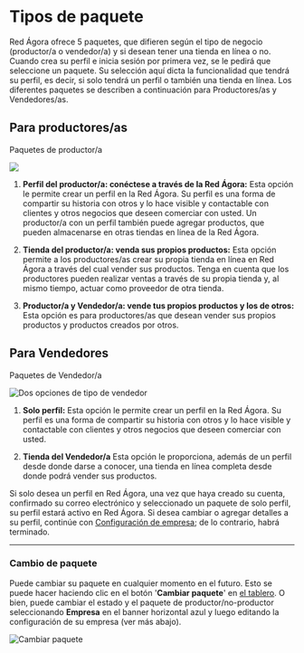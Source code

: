 # Tipos de paquete

Red Ágora ofrece 5 paquetes, que difieren según el tipo de negocio \(productor/a o vendedor/a\) y si desean tener una tienda en línea o no. Cuando crea su perfil e inicia sesión por primera vez, se le pedirá que seleccione un paquete. Su selección aquí dicta la funcionalidad que tendrá su perfil, es decir, si solo tendrá un perfil o también una tienda en línea. Los diferentes paquetes se describen a continuación para Productores/as y Vendedores/as.

## Para productores/as

Paquetes de productor/a

![](https://openfoodnetwork.org/wp-content/uploads/2015/05/Three-producer-types.png)

1. **Perfil del productor/a: conéctese a través de la Red Ágora:**
Esta opción le permite crear un perfil en la Red Ágora. Su perfil es una forma de compartir su historia con otros y lo hace visible y contactable con clientes y otros negocios que deseen comerciar con usted. Un productor/a con un perfil también puede agregar productos, que pueden almacenarse en otras tiendas en línea de la Red Ágora.

2. **Tienda del productor/a: venda sus propios productos:**
Esta opción permite a los productores/as crear su propia tienda en línea en Red Ágora a través del cual vender sus productos. Tenga en cuenta que los productores pueden realizar ventas a través de su propia tienda y, al mismo tiempo, actuar como proveedor de otra tienda.

3. **Productor/a y Vendedor/a: vende tus propios productos y los de otros:**
Esta opción es para productores/as que desean vender sus propios productos y productos creados por otros.

## Para Vendedores

Paquetes de Vendedor/a

![](https://openfoodnetwork.org/wp-content/uploads/2015/05/Two-hub-types.png "Dos opciones de tipo de vendedor")

1. **Solo perfil:**
Esta opción le permite crear un perfil en la Red Ágora. Su perfil es una forma de compartir su historia con otros y lo hace visible y contactable con clientes y otros negocios que deseen comerciar con usted.

2. **Tienda del Vendedor/a**
Esta opción le proporciona, además de un perfil desde donde darse a conocer, una tienda en línea completa desde donde podrá vender sus productos.

Si solo desea un perfil en Red Ágora, una vez que haya creado su cuenta, confirmado su correo electrónico y seleccionado un paquete de solo perfil, su perfil estará activo en Red Ágora. Si desea cambiar o agregar detalles a su perfil, continúe con [Configuración de empresa](/your-profile-adv.md); de lo contrario, habrá terminado.

---

### Cambio de paquete

Puede cambiar su paquete en cualquier momento en el futuro. Esto se puede hacer haciendo clic en el botón '**Cambiar paquete**' en [el tablero](/the-dashboard.md). O bien, puede cambiar el estado y el paquete de productor/no-productor seleccionando **Empresa** en el banner horizontal azul y luego editando la configuración de su empresa \(ver más abajo\).

![](https://openfoodnetwork.org/wp-content/uploads/2015/05/Change-package.png "Cambiar paquete")
